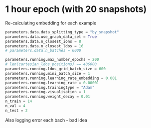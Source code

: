 # 1 hour epoch (with 20 snapshots)
Re-calculating embedding for each example

```python
parameters.data.data_splitting_type = "by_snapshot"
parameters.data.use_graph_data_set = True
parameters.data.n_closest_ions = 8
parameters.data.n_closest_ldos = 16
# parameters.data.n_batches = 6000

parameters.running.max_number_epochs = 200
# len(cartesian_ldos_positions) == 486000
parameters.running.ldos_grid_batch_size = 600
parameters.running.mini_batch_size = 1
parameters.running.learning_rate_embedding = 0.001
parameters.running.learning_rate = 0.00001
parameters.running.trainingtype = "Adam"
parameters.running.visualisation = 1
parameters.running.weight_decay = 0.01
n_train = 14
n_val = 4
n_test = 2
```
Also logging error each bach - bad idea
